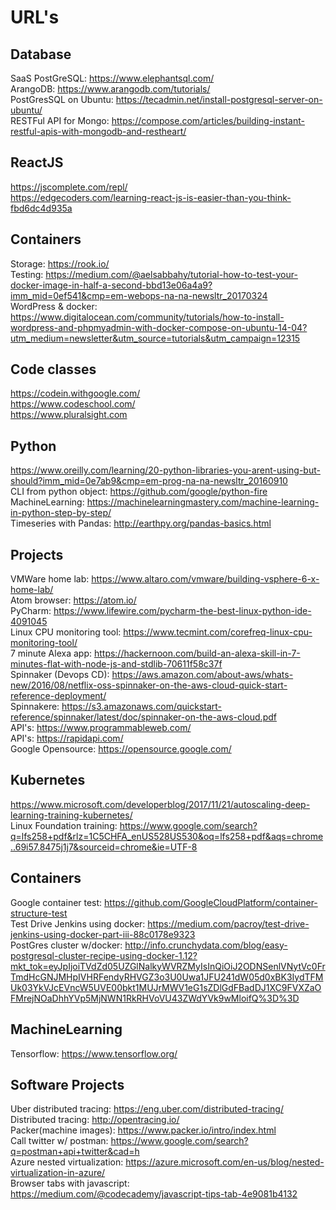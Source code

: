# URL's

## Database
SaaS PostGreSQL: https://www.elephantsql.com/  
ArangoDB: https://www.arangodb.com/tutorials/  
PostGresSQL on Ubuntu: https://tecadmin.net/install-postgresql-server-on-ubuntu/  
RESTFul API for Mongo: https://compose.com/articles/building-instant-restful-apis-with-mongodb-and-restheart/  

## ReactJS
https://jscomplete.com/repl/  
https://edgecoders.com/learning-react-js-is-easier-than-you-think-fbd6dc4d935a  

## Containers
Storage: https://rook.io/  
Testing: https://medium.com/@aelsabbahy/tutorial-how-to-test-your-docker-image-in-half-a-second-bbd13e06a4a9?imm_mid=0ef541&cmp=em-webops-na-na-newsltr_20170324  
WordPress & docker: https://www.digitalocean.com/community/tutorials/how-to-install-wordpress-and-phpmyadmin-with-docker-compose-on-ubuntu-14-04?utm_medium=newsletter&utm_source=tutorials&utm_campaign=12315  

## Code classes
https://codein.withgoogle.com/  
https://www.codeschool.com/  
https://www.pluralsight.com

## Python
https://www.oreilly.com/learning/20-python-libraries-you-arent-using-but-should?imm_mid=0e7ab9&cmp=em-prog-na-na-newsltr_20160910  
CLI from python object: https://github.com/google/python-fire  
MachineLearning: https://machinelearningmastery.com/machine-learning-in-python-step-by-step/  
Timeseries with Pandas: http://earthpy.org/pandas-basics.html  

## Projects
VMWare home lab: https://www.altaro.com/vmware/building-vsphere-6-x-home-lab/  
Atom browser: https://atom.io/  
PyCharm: https://www.lifewire.com/pycharm-the-best-linux-python-ide-4091045  
Linux CPU monitoring tool: https://www.tecmint.com/corefreq-linux-cpu-monitoring-tool/  
7 minute Alexa app: https://hackernoon.com/build-an-alexa-skill-in-7-minutes-flat-with-node-js-and-stdlib-70611f58c37f  
Spinnaker (Devops CD): https://aws.amazon.com/about-aws/whats-new/2016/08/netflix-oss-spinnaker-on-the-aws-cloud-quick-start-reference-deployment/  
Spinnakere: https://s3.amazonaws.com/quickstart-reference/spinnaker/latest/doc/spinnaker-on-the-aws-cloud.pdf  
API's: https://www.programmableweb.com/  
API's: https://rapidapi.com/  
Google Opensource: https://opensource.google.com/  

## Kubernetes
https://www.microsoft.com/developerblog/2017/11/21/autoscaling-deep-learning-training-kubernetes/  
Linux Foundation training: https://www.google.com/search?q=lfs258+pdf&rlz=1C5CHFA_enUS528US530&oq=lfs258+pdf&aqs=chrome..69i57.8475j1j7&sourceid=chrome&ie=UTF-8  

## Containers
Google container test: https://github.com/GoogleCloudPlatform/container-structure-test  
Test Drive Jenkins using docker: https://medium.com/pacroy/test-drive-jenkins-using-docker-part-iii-88c0178e9323  
PostGres cluster w/docker: http://info.crunchydata.com/blog/easy-postgresql-cluster-recipe-using-docker-1.12?mkt_tok=eyJpIjoiTVdZd05UZGlNalkyWVRZMyIsInQiOiJ2ODNSenlVNytVc0FrTmdHcGNJMHpIVHRFendyRHVGZ3o3U0Uwa1JFU241dW05d0xBK3IydTFMUk03YkVJcEVncW5UVE00bkt1MUJrMWV1eG1sZDlGdFBadDJ1XC9FVXZaOFMrejNOaDhhYVp5MjNWN1RkRHVoVU43ZWdYVk9wMloifQ%3D%3D  

## MachineLearning
Tensorflow: https://www.tensorflow.org/  

## Software Projects
Uber distributed tracing: https://eng.uber.com/distributed-tracing/  
Distributed tracing: http://opentracing.io/  
Packer(machine images): https://www.packer.io/intro/index.html  
Call twitter w/ postman: https://www.google.com/search?q=postman+api+twitter&cad=h  
Azure nested virtualization: https://azure.microsoft.com/en-us/blog/nested-virtualization-in-azure/  
Browser tabs with javascript: https://medium.com/@codecademy/javascript-tips-tab-4e9081b4132  
